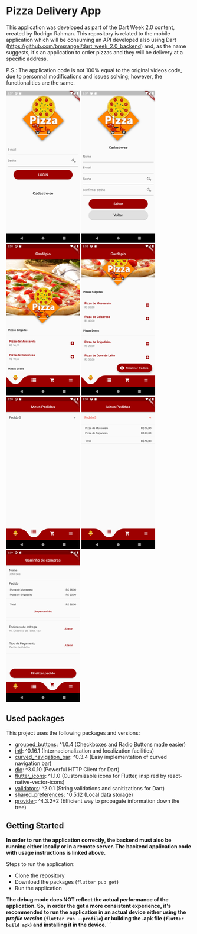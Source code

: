 # Pizza Delivery App

This application was developed as part of the Dart Week 2.0 content, created by Rodrigo Rahman. This repository is related to the mobile application which will be consuming an API developed also using Dart (https://github.com/bmsrangel/dart_week_2.0_backend) and, as the name suggests, it's an application to order pizzas and they will be delivery at a specific address.

P.S.: The application code is not 100% equal to the original videos code, due to personnal modifications and issues solving; however, the functionalities are the same.

<img src="screenshots/Login.png" width=200 /> <img src="screenshots/Register.png" width=200>
<img src="screenshots/Menu.png" width=200 /> <img src="screenshots/Menu_with_selection.png" width=200>
<img src="screenshots/Orders.png" width=200 /> <img src="screenshots/Orders_Expanded.png" width=200>
<img src="screenshots/Cart.png" width=200 />

## Used packages

This project uses the following packages and versions:

- [grouped_buttons](https://pub.dev/packages/grouped_buttons): ^1.0.4 (Checkboxes and Radio Buttons made easier)
- [intl](https://pub.dev/packages/intl): ^0.16.1 (Internacionalization and localization facilities)
- [curved_navigation_bar](https://pub.dev/packages/curved_navigation_bar): ^0.3.4 (Easy implementation of curved navigation bar)
- [dio](https://pub.dev/packages/dio): ^3.0.10 (Powerful HTTP Client for Dart)
- [flutter_icons](https://pub.dev/packages/flutter_icons): ^1.1.0 (Customizable icons for Flutter, inspired by react-native-vector-icons)
- [validators](https://pub.dev/packages/validators): ^2.0.1 (String validations and sanitizations for Dart)
- [shared_preferences](https://pub.dev/packages/shared_preferences): ^0.5.12 (Local data storage)
- [provider](https://pub.dev/packages/provider): ^4.3.2+2 (Efficient way to propagate information down the tree)

## Getting Started

**In order to run the application correctly, the backend must also be running either locally or in a remote server. The backend application code with usage instructions is linked above.**

Steps to run the application:

- Clone the repository
- Download the packages (`flutter pub get`)
- Run the application

**The debug mode does NOT reflect the actual performance of the application. So, in order the get a more consistent experience, it's recommended to run the application in an actual device either using the _profile version_ (`flutter run --profile`) or building the .apk file (`flutter build apk`) and installing it in the device.**```
